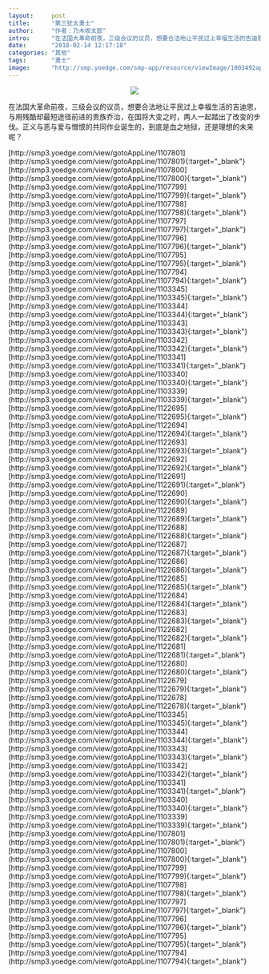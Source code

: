 ```yaml
---
layout:     post
title:      "第三犹太勇士"
author:     "作者：乃木坂太郎"
intro:      "在法国大革命前夜，三级会议的议员，想要合法地让平民过上幸福生活的吉迪恩，与用残酷却最短途径前进的贵族乔治，在国将大变之时，两人一起踏出了改变的步伐。正义与恶与爱与憎恨的共同作业诞生的，到底是血之地狱，还是理想的未来呢？"
date:       "2018-02-14 12:17:18"
categories: "其他"
tags:       "勇士"
image:      "http://smp.yoedge.com/smp-app/resource/viewImage/1003492appline.png"
---
```

<div style="text-align: center">
<p><img src="http://smp.yoedge.com/smp-app/resource/viewImage/1003492appline.png"/></p>
</div>
<p class="post-meta">
<span>在法国大革命前夜，三级会议的议员，想要合法地让平民过上幸福生活的吉迪恩，与用残酷却最短途径前进的贵族乔治，在国将大变之时，两人一起踏出了改变的步伐。正义与恶与爱与憎恨的共同作业诞生的，到底是血之地狱，还是理想的未来呢？</span>
</p>
[http://smp3.yoedge.com/view/gotoAppLine/1107801](http://smp3.yoedge.com/view/gotoAppLine/1107801){:target="_blank"}
[http://smp3.yoedge.com/view/gotoAppLine/1107800](http://smp3.yoedge.com/view/gotoAppLine/1107800){:target="_blank"}
[http://smp3.yoedge.com/view/gotoAppLine/1107799](http://smp3.yoedge.com/view/gotoAppLine/1107799){:target="_blank"}
[http://smp3.yoedge.com/view/gotoAppLine/1107798](http://smp3.yoedge.com/view/gotoAppLine/1107798){:target="_blank"}
[http://smp3.yoedge.com/view/gotoAppLine/1107797](http://smp3.yoedge.com/view/gotoAppLine/1107797){:target="_blank"}
[http://smp3.yoedge.com/view/gotoAppLine/1107796](http://smp3.yoedge.com/view/gotoAppLine/1107796){:target="_blank"}
[http://smp3.yoedge.com/view/gotoAppLine/1107795](http://smp3.yoedge.com/view/gotoAppLine/1107795){:target="_blank"}
[http://smp3.yoedge.com/view/gotoAppLine/1107794](http://smp3.yoedge.com/view/gotoAppLine/1107794){:target="_blank"}
[http://smp3.yoedge.com/view/gotoAppLine/1103345](http://smp3.yoedge.com/view/gotoAppLine/1103345){:target="_blank"}
[http://smp3.yoedge.com/view/gotoAppLine/1103344](http://smp3.yoedge.com/view/gotoAppLine/1103344){:target="_blank"}
[http://smp3.yoedge.com/view/gotoAppLine/1103343](http://smp3.yoedge.com/view/gotoAppLine/1103343){:target="_blank"}
[http://smp3.yoedge.com/view/gotoAppLine/1103342](http://smp3.yoedge.com/view/gotoAppLine/1103342){:target="_blank"}
[http://smp3.yoedge.com/view/gotoAppLine/1103341](http://smp3.yoedge.com/view/gotoAppLine/1103341){:target="_blank"}
[http://smp3.yoedge.com/view/gotoAppLine/1103340](http://smp3.yoedge.com/view/gotoAppLine/1103340){:target="_blank"}
[http://smp3.yoedge.com/view/gotoAppLine/1103339](http://smp3.yoedge.com/view/gotoAppLine/1103339){:target="_blank"}
[http://smp3.yoedge.com/view/gotoAppLine/1122695](http://smp3.yoedge.com/view/gotoAppLine/1122695){:target="_blank"}
[http://smp3.yoedge.com/view/gotoAppLine/1122694](http://smp3.yoedge.com/view/gotoAppLine/1122694){:target="_blank"}
[http://smp3.yoedge.com/view/gotoAppLine/1122693](http://smp3.yoedge.com/view/gotoAppLine/1122693){:target="_blank"}
[http://smp3.yoedge.com/view/gotoAppLine/1122692](http://smp3.yoedge.com/view/gotoAppLine/1122692){:target="_blank"}
[http://smp3.yoedge.com/view/gotoAppLine/1122691](http://smp3.yoedge.com/view/gotoAppLine/1122691){:target="_blank"}
[http://smp3.yoedge.com/view/gotoAppLine/1122690](http://smp3.yoedge.com/view/gotoAppLine/1122690){:target="_blank"}
[http://smp3.yoedge.com/view/gotoAppLine/1122689](http://smp3.yoedge.com/view/gotoAppLine/1122689){:target="_blank"}
[http://smp3.yoedge.com/view/gotoAppLine/1122688](http://smp3.yoedge.com/view/gotoAppLine/1122688){:target="_blank"}
[http://smp3.yoedge.com/view/gotoAppLine/1122687](http://smp3.yoedge.com/view/gotoAppLine/1122687){:target="_blank"}
[http://smp3.yoedge.com/view/gotoAppLine/1122686](http://smp3.yoedge.com/view/gotoAppLine/1122686){:target="_blank"}
[http://smp3.yoedge.com/view/gotoAppLine/1122685](http://smp3.yoedge.com/view/gotoAppLine/1122685){:target="_blank"}
[http://smp3.yoedge.com/view/gotoAppLine/1122684](http://smp3.yoedge.com/view/gotoAppLine/1122684){:target="_blank"}
[http://smp3.yoedge.com/view/gotoAppLine/1122683](http://smp3.yoedge.com/view/gotoAppLine/1122683){:target="_blank"}
[http://smp3.yoedge.com/view/gotoAppLine/1122682](http://smp3.yoedge.com/view/gotoAppLine/1122682){:target="_blank"}
[http://smp3.yoedge.com/view/gotoAppLine/1122681](http://smp3.yoedge.com/view/gotoAppLine/1122681){:target="_blank"}
[http://smp3.yoedge.com/view/gotoAppLine/1122680](http://smp3.yoedge.com/view/gotoAppLine/1122680){:target="_blank"}
[http://smp3.yoedge.com/view/gotoAppLine/1122679](http://smp3.yoedge.com/view/gotoAppLine/1122679){:target="_blank"}
[http://smp3.yoedge.com/view/gotoAppLine/1122678](http://smp3.yoedge.com/view/gotoAppLine/1122678){:target="_blank"}
[http://smp3.yoedge.com/view/gotoAppLine/1103345](http://smp3.yoedge.com/view/gotoAppLine/1103345){:target="_blank"}
[http://smp3.yoedge.com/view/gotoAppLine/1103344](http://smp3.yoedge.com/view/gotoAppLine/1103344){:target="_blank"}
[http://smp3.yoedge.com/view/gotoAppLine/1103343](http://smp3.yoedge.com/view/gotoAppLine/1103343){:target="_blank"}
[http://smp3.yoedge.com/view/gotoAppLine/1103342](http://smp3.yoedge.com/view/gotoAppLine/1103342){:target="_blank"}
[http://smp3.yoedge.com/view/gotoAppLine/1103341](http://smp3.yoedge.com/view/gotoAppLine/1103341){:target="_blank"}
[http://smp3.yoedge.com/view/gotoAppLine/1103340](http://smp3.yoedge.com/view/gotoAppLine/1103340){:target="_blank"}
[http://smp3.yoedge.com/view/gotoAppLine/1103339](http://smp3.yoedge.com/view/gotoAppLine/1103339){:target="_blank"}
[http://smp3.yoedge.com/view/gotoAppLine/1107801](http://smp3.yoedge.com/view/gotoAppLine/1107801){:target="_blank"}
[http://smp3.yoedge.com/view/gotoAppLine/1107800](http://smp3.yoedge.com/view/gotoAppLine/1107800){:target="_blank"}
[http://smp3.yoedge.com/view/gotoAppLine/1107799](http://smp3.yoedge.com/view/gotoAppLine/1107799){:target="_blank"}
[http://smp3.yoedge.com/view/gotoAppLine/1107798](http://smp3.yoedge.com/view/gotoAppLine/1107798){:target="_blank"}
[http://smp3.yoedge.com/view/gotoAppLine/1107797](http://smp3.yoedge.com/view/gotoAppLine/1107797){:target="_blank"}
[http://smp3.yoedge.com/view/gotoAppLine/1107796](http://smp3.yoedge.com/view/gotoAppLine/1107796){:target="_blank"}
[http://smp3.yoedge.com/view/gotoAppLine/1107795](http://smp3.yoedge.com/view/gotoAppLine/1107795){:target="_blank"}
[http://smp3.yoedge.com/view/gotoAppLine/1107794](http://smp3.yoedge.com/view/gotoAppLine/1107794){:target="_blank"}


